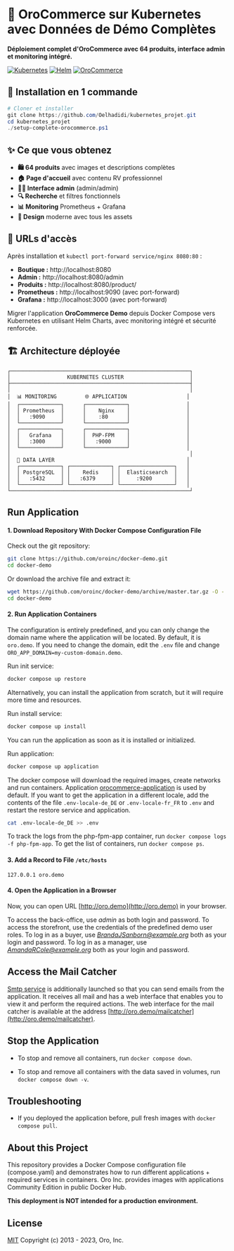 # 🛒 OroCommerce sur Kubernetes avec Données de Démo Complètes

**Déploiement complet d'OroCommerce avec 64 produits, interface admin et monitoring intégré.**

[![Kubernetes](https://img.shields.io/badge/Kubernetes-1.25+-blue.svg)](https://kubernetes.io/)
[![Helm](https://img.shields.io/badge/Helm-3.x-brightgreen.svg)](https://helm.sh/)
[![OroCommerce](https://img.shields.io/badge/OroCommerce-6.1.0-orange.svg)](https://oroinc.com/)

## 🚀 Installation en 1 commande

```powershell
# Cloner et installer
git clone https://github.com/Oelhadidi/kubernetes_projet.git
cd kubernetes_projet
./setup-complete-orocommerce.ps1
```

## ✨ Ce que vous obtenez

- **🛍️ 64 produits** avec images et descriptions complètes
- **🏠 Page d'accueil** avec contenu RV professionnel  
- **👨‍💼 Interface admin** (admin/admin)
- **🔍 Recherche** et filtres fonctionnels
- **📊 Monitoring** Prometheus + Grafana
- **🎨 Design** moderne avec tous les assets

## 🎯 URLs d'accès

Après installation et `kubectl port-forward service/nginx 8080:80` :

- **Boutique :** http://localhost:8080
- **Admin :** http://localhost:8080/admin
- **Produits :** http://localhost:8080/product/
- **Prometheus :** http://localhost:9090 (avec port-forward)
- **Grafana :** http://localhost:3000 (avec port-forward)

Migrer l'application **OroCommerce Demo** depuis Docker Compose vers Kubernetes en utilisant Helm Charts, avec monitoring intégré et sécurité renforcée.

## 🏗️ Architecture déployée

```
┌─────────────────────────────────────────────────────────┐
│                  KUBERNETES CLUSTER                     │
├─────────────────────────────────────────────────────────┤
│                                                         │
│  📊 MONITORING         🌐 APPLICATION                   │
│  ┌─────────────┐      ┌─────────────┐                  │
│  │ Prometheus  │      │    Nginx    │                  │
│  │   :9090     │      │    :80      │                  │
│  └─────────────┘      └─────────────┘                  │
│  ┌─────────────┐      ┌─────────────┐                  │
│  │   Grafana   │      │  PHP-FPM    │                  │
│  │   :3000     │      │   :9000     │                  │
│  └─────────────┘      └─────────────┘                  │
│                                                         │
│  💾 DATA LAYER                                          │
│  ┌─────────────┐ ┌─────────────┐ ┌─────────────────┐   │
│  │ PostgreSQL  │ │    Redis    │ │  Elasticsearch  │   │
│  │   :5432     │ │   :6379     │ │     :9200       │   │
│  └─────────────┘ └─────────────┘ └─────────────────┘   │
└─────────────────────────────────────────────────────────┘
```

## Run Application

#### 1. Download Repository With Docker Compose Configuration File

Check out the git repository:
```bash
git clone https://github.com/oroinc/docker-demo.git
cd docker-demo
```
Or download the archive file and extract it:
```bash
wget https://github.com/oroinc/docker-demo/archive/master.tar.gz -O - | tar -xzf -
cd docker-demo
```

#### 2. Run Application Containers

The configuration is entirely predefined, and you can only change the domain name where the application will be located. By default, it is `oro.demo`. If you need to change the domain, edit the `.env` file and change `ORO_APP_DOMAIN=my-custom-domain.demo`.

Run init service:
```bash
docker compose up restore
```

Alternatively, you can install the application from scratch, but it will require more time and resources.

Run install service:
```bash
docker compose up install
```

You can run the application as soon as it is installed or initialized.

Run application:
```bash
docker compose up application
```

The docker compose will download the required images, create networks and run containers.
Application [orocommerce-application](https://github.com/oroinc/orocommerce-application) is used by default.
If you want to get the application in a different locale, add the contents of the file `.env-locale-de_DE` or `.env-locale-fr_FR` to `.env` and restart the restore service and application.
```bash
cat .env-locale-de_DE >> .env
```

To track the logs from the php-fpm-app container, run `docker compose logs -f php-fpm-app`. To get the list of containers, run `docker compose ps`.

#### 3. Add a Record to File `/etc/hosts`

```
127.0.0.1 oro.demo
```

#### 4. Open the Application in a Browser

Now, you can open URL [http://oro.demo](http://oro.demo) in your browser.

To access the back-office, use *admin* as both login and password.
To access the storefront, use the credentials of the predefined demo user roles. To log in as a buyer, use *BrandaJSanborn@example.org* both as your login and password. To log in as a manager, use *AmandaRCole@example.org* both as your login and password.

## Access the Mail Catcher

[Smtp service](https://github.com/mailhog/MailHog) is additionally launched so that you can send emails from the application. It receives all mail and has a web interface that enables you to view it and perform the required actions. The web interface for the mail catcher is available at the address [http://oro.demo/mailcatcher](http://oro.demo/mailcatcher).

## Stop the Application

- To stop and remove all containers, run `docker compose down`.

- To stop and remove all containers with the data saved in volumes, run `docker compose down -v`.

## Troubleshooting

- If you deployed the application before, pull fresh images with `docker compose pull`.

## About this Project

This repository provides a Docker Compose configuration file (compose.yaml) and demonstrates how to run different applications + required services in containers. Oro Inc. provides images with applications Community Edition in public Docker Hub.

**This deployment is NOT intended for a production environment.**


License
-------

[MIT][1] Copyright (c) 2013 - 2023, Oro, Inc.

[1]:    LICENSE
